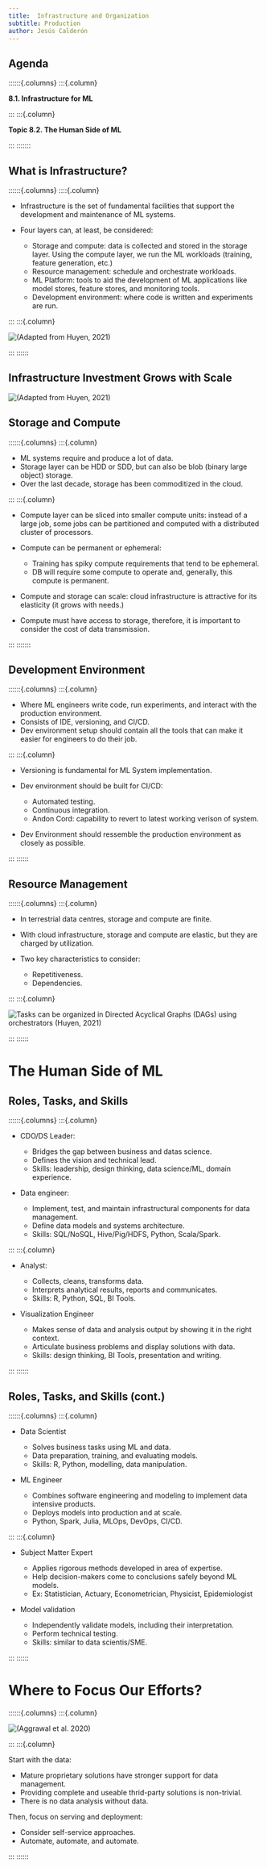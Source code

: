 ```yaml
---
title:  Infrastructure and Organization
subtitle: Production
author: Jesús Calderón
---
```




## Agenda

::::::{.columns}
:::{.column}

**8.1. Infrastructure for ML**

:::
:::{.column}

**Topic 8.2. The Human Side of ML**
	

:::
:::::::


## What is Infrastructure?

::::::{.columns}
::::{.column}

+ Infrastructure is the set of fundamental facilities that support the development and maintenance of ML systems.
+ Four layers can, at least, be considered:

    - Storage and compute: data is collected and stored in the storage layer. Using the compute layer, we run the ML workloads (training, feature generation, etc.)
    - Resource management:  schedule and orchestrate workloads. 
    - ML Platform: tools to aid the development of ML applications like model stores, feature stores, and monitoring tools.
    - Development environment: where code is written and experiments are run.

:::
:::{.column}

![(Adapted from Huyen, 2021)](./img/infra_components.png)

:::
::::::

## Infrastructure Investment Grows with Scale

![(Adapted from Huyen, 2021)](./img/infra_vs_scale.png)

## Storage and Compute

::::::{.columns}
:::{.column}

+ ML systems require and produce a lot of data.
+ Storage layer can be HDD or SDD, but can also be blob (binary large object) storage.
+ Over the last decade, storage has been commoditized in the cloud.

:::
:::{.column}

+ Compute layer can be sliced into smaller compute units: instead of a large job, some jobs can be partitioned and computed with a distributed cluster of processors.
+ Compute can be permanent or ephemeral: 

    - Training has spiky compute requirements that tend to be ephemeral.
    - DB will require some compute to operate and, generally, this compute is permanent.

+ Compute and storage can scale: cloud infrastructure is attractive for its elasticity (it grows with needs.)
+ Compute must have access to storage, therefore, it is important to consider the cost of data transmission.

:::
:::::::


## Development Environment

::::::{.columns}
:::{.column}

+ Where ML engineers write code, run experiments, and interact with the production environment.
+ Consists of IDE, versioning, and CI/CD.
+ Dev environment setup should contain all the tools that can make it easier for engineers to do their job.

:::
:::{.column}

+ Versioning is fundamental for ML System implementation. 
+ Dev environment should be built for CI/CD:

    - Automated testing.
    - Continuous integration.
    - Andon Cord: capability to revert to latest working verison of system.

+ Dev Environment should ressemble the production environment as closely as possible.

:::
::::::


## Resource Management

::::::{.columns}
:::{.column}

+ In terrestrial data centres, storage and compute are finite.
+ With cloud infrastructure, storage and compute are elastic, but they are charged by utilization.
+ Two key characteristics to consider:

    - Repetitiveness.
    - Dependencies.

:::
:::{.column}


![Tasks can be organized in Directed Acyclical Graphs (DAGs) using orchestrators (Huyen, 2021)](./img/dag_example.png)

:::
::::::

# The Human Side of ML

## Roles, Tasks, and Skills

::::::{.columns}
:::{.column}

+ CDO/DS Leader: 

    - Bridges the gap between business and datas science.
    - Defines the vision and technical lead. 
    - Skills: leadership, design thinking, data science/ML, domain experience.

+ Data engineer:

    - Implement, test, and maintain infrastructural components for data management.
    - Define data models and systems architecture.
    - Skills: SQL/NoSQL, Hive/Pig/HDFS, Python, Scala/Spark.

:::
:::{.column}

+ Analyst:

    - Collects, cleans, transforms data.
    - Interprets analytical results, reports and communicates.
    - Skills: R, Python, SQL, BI Tools.

+ Visualization Engineer

    - Makes sense of data and analysis output by showing it in the right context.
    - Articulate business problems and display solutions with data.
    - Skills: design thinking, BI Tools, presentation and writing.

:::
::::::

## Roles, Tasks, and Skills (cont.)

::::::{.columns}
:::{.column}

+ Data Scientist

    - Solves business tasks using ML and data.
    - Data preparation, training, and evaluating models.
    - Skills: R, Python, modelling, data manipulation.

+ ML Engineer

    - Combines software engineering and modeling to implement data intensive products.
    - Deploys models into production and at scale.
    - Python, Spark, Julia, MLOps, DevOps, CI/CD.


:::
:::{.column}

+ Subject Matter Expert

    - Applies rigorous methods developed in area of expertise.
    - Help decision-makers come to conclusions safely beyond ML models.
    - Ex: Statistician, Actuary, Econometrician, Physicist, Epidemiologist

+ Model validation

    - Independently validate models, including their interpretation.
    - Perform technical testing.
    - Skills: similar to data scientis/SME.

:::
::::::

# Where to Focus Our Efforts?

::::::{.columns}
:::{.column}

![(Aggrawal et al. 2020)](./img/areas_of_focus.png)

:::
:::{.column}

Start with the data:

+ Mature proprietary solutions have stronger support for data management.
+ Providing complete and useable thrid-party solutions is non-trivial.
+ There is no data analysis without data.

Then, focus on serving and deployment:

+ Consider self-service approaches.
+ Automate, automate, and automate.

:::
::::::